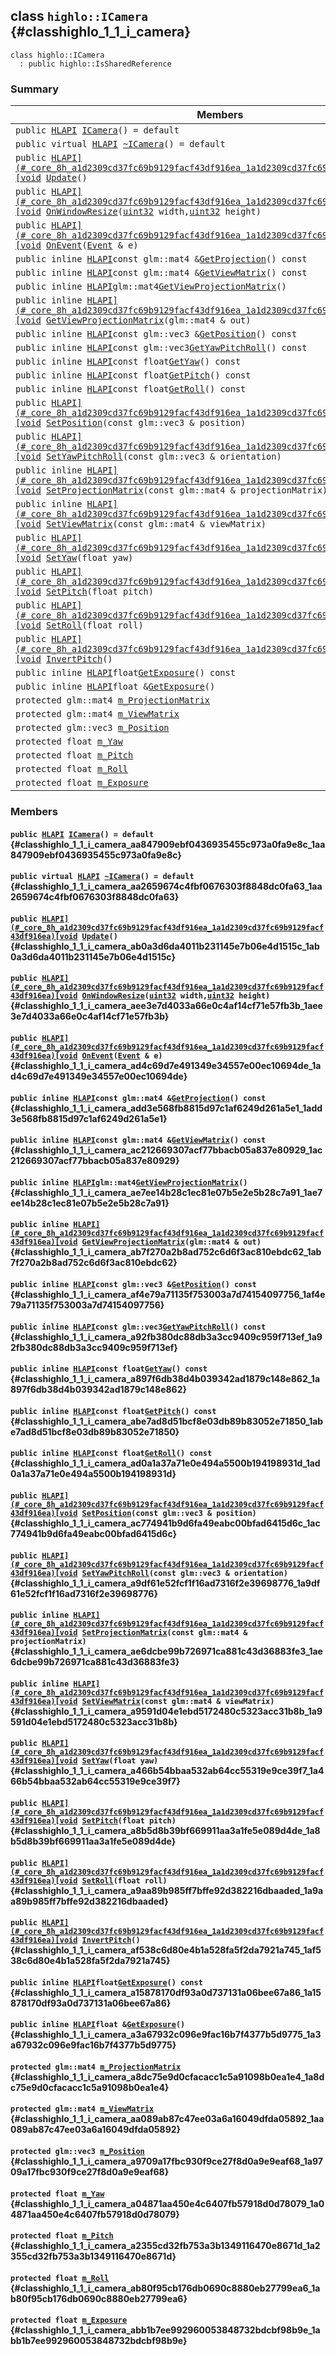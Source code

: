 ## class `highlo::ICamera` {#classhighlo_1_1_i_camera}

```
class highlo::ICamera
  : public highlo::IsSharedReference
```

### Summary

 Members                        | Descriptions                                
--------------------------------|---------------------------------------------
`public `[`HLAPI`](#_core_8h_a1d2309cd37fc69b9129facf43df916ea_1a1d2309cd37fc69b9129facf43df916ea)` `[`ICamera`](#classhighlo_1_1_i_camera_aa847909ebf0436935455c973a0fa9e8c_1aa847909ebf0436935455c973a0fa9e8c)`() = default` | 
`public virtual `[`HLAPI`](#_core_8h_a1d2309cd37fc69b9129facf43df916ea_1a1d2309cd37fc69b9129facf43df916ea)` `[`~ICamera`](#classhighlo_1_1_i_camera_aa2659674c4fbf0676303f8848dc0fa63_1aa2659674c4fbf0676303f8848dc0fa63)`() = default` | 
`public `[`HLAPI](#_core_8h_a1d2309cd37fc69b9129facf43df916ea_1a1d2309cd37fc69b9129facf43df916ea)[void`](#imgui__impl__opengl3__loader_8h_ac668e7cffd9e2e9cfee428b9b2f34fa7_1ac668e7cffd9e2e9cfee428b9b2f34fa7)` `[`Update`](#classhighlo_1_1_i_camera_ab0a3d6da4011b231145e7b06e4d1515c_1ab0a3d6da4011b231145e7b06e4d1515c)`()` | 
`public `[`HLAPI](#_core_8h_a1d2309cd37fc69b9129facf43df916ea_1a1d2309cd37fc69b9129facf43df916ea)[void`](#imgui__impl__opengl3__loader_8h_ac668e7cffd9e2e9cfee428b9b2f34fa7_1ac668e7cffd9e2e9cfee428b9b2f34fa7)` `[`OnWindowResize`](#classhighlo_1_1_i_camera_aee3e7d4033a66e0c4af14cf71e57fb3b_1aee3e7d4033a66e0c4af14cf71e57fb3b)`(`[`uint32`](#_base_types_8h_a1134b580f8da4de94ca6b1de4d37975e_1a1134b580f8da4de94ca6b1de4d37975e)` width,`[`uint32`](#_base_types_8h_a1134b580f8da4de94ca6b1de4d37975e_1a1134b580f8da4de94ca6b1de4d37975e)` height)` | 
`public `[`HLAPI](#_core_8h_a1d2309cd37fc69b9129facf43df916ea_1a1d2309cd37fc69b9129facf43df916ea)[void`](#imgui__impl__opengl3__loader_8h_ac668e7cffd9e2e9cfee428b9b2f34fa7_1ac668e7cffd9e2e9cfee428b9b2f34fa7)` `[`OnEvent`](#classhighlo_1_1_i_camera_ad4c69d7e491349e34557e00ec10694de_1ad4c69d7e491349e34557e00ec10694de)`(`[`Event`](docs-api/api-highlo--Event.md#classhighlo_1_1_event)` & e)` | 
`public inline `[`HLAPI`](#_core_8h_a1d2309cd37fc69b9129facf43df916ea_1a1d2309cd37fc69b9129facf43df916ea)` const glm::mat4 & `[`GetProjection`](#classhighlo_1_1_i_camera_add3e568fb8815d97c1af6249d261a5e1_1add3e568fb8815d97c1af6249d261a5e1)`() const` | 
`public inline `[`HLAPI`](#_core_8h_a1d2309cd37fc69b9129facf43df916ea_1a1d2309cd37fc69b9129facf43df916ea)` const glm::mat4 & `[`GetViewMatrix`](#classhighlo_1_1_i_camera_ac212669307acf77bbacb05a837e80929_1ac212669307acf77bbacb05a837e80929)`() const` | 
`public inline `[`HLAPI`](#_core_8h_a1d2309cd37fc69b9129facf43df916ea_1a1d2309cd37fc69b9129facf43df916ea)` glm::mat4 `[`GetViewProjectionMatrix`](#classhighlo_1_1_i_camera_ae7ee14b28c1ec81e07b5e2e5b28c7a91_1ae7ee14b28c1ec81e07b5e2e5b28c7a91)`()` | 
`public inline `[`HLAPI](#_core_8h_a1d2309cd37fc69b9129facf43df916ea_1a1d2309cd37fc69b9129facf43df916ea)[void`](#imgui__impl__opengl3__loader_8h_ac668e7cffd9e2e9cfee428b9b2f34fa7_1ac668e7cffd9e2e9cfee428b9b2f34fa7)` `[`GetViewProjectionMatrix`](#classhighlo_1_1_i_camera_ab7f270a2b8ad752c6d6f3ac810ebdc62_1ab7f270a2b8ad752c6d6f3ac810ebdc62)`(glm::mat4 & out)` | 
`public inline `[`HLAPI`](#_core_8h_a1d2309cd37fc69b9129facf43df916ea_1a1d2309cd37fc69b9129facf43df916ea)` const glm::vec3 & `[`GetPosition`](#classhighlo_1_1_i_camera_af4e79a71135f753003a7d74154097756_1af4e79a71135f753003a7d74154097756)`() const` | 
`public inline `[`HLAPI`](#_core_8h_a1d2309cd37fc69b9129facf43df916ea_1a1d2309cd37fc69b9129facf43df916ea)` const glm::vec3 `[`GetYawPitchRoll`](#classhighlo_1_1_i_camera_a92fb380dc88db3a3cc9409c959f713ef_1a92fb380dc88db3a3cc9409c959f713ef)`() const` | 
`public inline `[`HLAPI`](#_core_8h_a1d2309cd37fc69b9129facf43df916ea_1a1d2309cd37fc69b9129facf43df916ea)` const float `[`GetYaw`](#classhighlo_1_1_i_camera_a897f6db38d4b039342ad1879c148e862_1a897f6db38d4b039342ad1879c148e862)`() const` | 
`public inline `[`HLAPI`](#_core_8h_a1d2309cd37fc69b9129facf43df916ea_1a1d2309cd37fc69b9129facf43df916ea)` const float `[`GetPitch`](#classhighlo_1_1_i_camera_abe7ad8d51bcf8e03db89b83052e71850_1abe7ad8d51bcf8e03db89b83052e71850)`() const` | 
`public inline `[`HLAPI`](#_core_8h_a1d2309cd37fc69b9129facf43df916ea_1a1d2309cd37fc69b9129facf43df916ea)` const float `[`GetRoll`](#classhighlo_1_1_i_camera_ad0a1a37a71e0e494a5500b194198931d_1ad0a1a37a71e0e494a5500b194198931d)`() const` | 
`public `[`HLAPI](#_core_8h_a1d2309cd37fc69b9129facf43df916ea_1a1d2309cd37fc69b9129facf43df916ea)[void`](#imgui__impl__opengl3__loader_8h_ac668e7cffd9e2e9cfee428b9b2f34fa7_1ac668e7cffd9e2e9cfee428b9b2f34fa7)` `[`SetPosition`](#classhighlo_1_1_i_camera_ac774941b9d6fa49eabc00bfad6415d6c_1ac774941b9d6fa49eabc00bfad6415d6c)`(const glm::vec3 & position)` | 
`public `[`HLAPI](#_core_8h_a1d2309cd37fc69b9129facf43df916ea_1a1d2309cd37fc69b9129facf43df916ea)[void`](#imgui__impl__opengl3__loader_8h_ac668e7cffd9e2e9cfee428b9b2f34fa7_1ac668e7cffd9e2e9cfee428b9b2f34fa7)` `[`SetYawPitchRoll`](#classhighlo_1_1_i_camera_a9df61e52fcf1f16ad7316f2e39698776_1a9df61e52fcf1f16ad7316f2e39698776)`(const glm::vec3 & orientation)` | 
`public inline `[`HLAPI](#_core_8h_a1d2309cd37fc69b9129facf43df916ea_1a1d2309cd37fc69b9129facf43df916ea)[void`](#imgui__impl__opengl3__loader_8h_ac668e7cffd9e2e9cfee428b9b2f34fa7_1ac668e7cffd9e2e9cfee428b9b2f34fa7)` `[`SetProjectionMatrix`](#classhighlo_1_1_i_camera_ae6dcbe99b726971ca881c43d36883fe3_1ae6dcbe99b726971ca881c43d36883fe3)`(const glm::mat4 & projectionMatrix)` | 
`public inline `[`HLAPI](#_core_8h_a1d2309cd37fc69b9129facf43df916ea_1a1d2309cd37fc69b9129facf43df916ea)[void`](#imgui__impl__opengl3__loader_8h_ac668e7cffd9e2e9cfee428b9b2f34fa7_1ac668e7cffd9e2e9cfee428b9b2f34fa7)` `[`SetViewMatrix`](#classhighlo_1_1_i_camera_a9591d04e1ebd5172480c5323acc31b8b_1a9591d04e1ebd5172480c5323acc31b8b)`(const glm::mat4 & viewMatrix)` | 
`public `[`HLAPI](#_core_8h_a1d2309cd37fc69b9129facf43df916ea_1a1d2309cd37fc69b9129facf43df916ea)[void`](#imgui__impl__opengl3__loader_8h_ac668e7cffd9e2e9cfee428b9b2f34fa7_1ac668e7cffd9e2e9cfee428b9b2f34fa7)` `[`SetYaw`](#classhighlo_1_1_i_camera_a466b54bbaa532ab64cc55319e9ce39f7_1a466b54bbaa532ab64cc55319e9ce39f7)`(float yaw)` | 
`public `[`HLAPI](#_core_8h_a1d2309cd37fc69b9129facf43df916ea_1a1d2309cd37fc69b9129facf43df916ea)[void`](#imgui__impl__opengl3__loader_8h_ac668e7cffd9e2e9cfee428b9b2f34fa7_1ac668e7cffd9e2e9cfee428b9b2f34fa7)` `[`SetPitch`](#classhighlo_1_1_i_camera_a8b5d8b39bf669911aa3a1fe5e089d4de_1a8b5d8b39bf669911aa3a1fe5e089d4de)`(float pitch)` | 
`public `[`HLAPI](#_core_8h_a1d2309cd37fc69b9129facf43df916ea_1a1d2309cd37fc69b9129facf43df916ea)[void`](#imgui__impl__opengl3__loader_8h_ac668e7cffd9e2e9cfee428b9b2f34fa7_1ac668e7cffd9e2e9cfee428b9b2f34fa7)` `[`SetRoll`](#classhighlo_1_1_i_camera_a9aa89b985ff7bffe92d382216dbaaded_1a9aa89b985ff7bffe92d382216dbaaded)`(float roll)` | 
`public `[`HLAPI](#_core_8h_a1d2309cd37fc69b9129facf43df916ea_1a1d2309cd37fc69b9129facf43df916ea)[void`](#imgui__impl__opengl3__loader_8h_ac668e7cffd9e2e9cfee428b9b2f34fa7_1ac668e7cffd9e2e9cfee428b9b2f34fa7)` `[`InvertPitch`](#classhighlo_1_1_i_camera_af538c6d80e4b1a528fa5f2da7921a745_1af538c6d80e4b1a528fa5f2da7921a745)`()` | 
`public inline `[`HLAPI`](#_core_8h_a1d2309cd37fc69b9129facf43df916ea_1a1d2309cd37fc69b9129facf43df916ea)` float `[`GetExposure`](#classhighlo_1_1_i_camera_a15878170df93a0d737131a06bee67a86_1a15878170df93a0d737131a06bee67a86)`() const` | 
`public inline `[`HLAPI`](#_core_8h_a1d2309cd37fc69b9129facf43df916ea_1a1d2309cd37fc69b9129facf43df916ea)` float & `[`GetExposure`](#classhighlo_1_1_i_camera_a3a67932c096e9fac16b7f4377b5d9775_1a3a67932c096e9fac16b7f4377b5d9775)`()` | 
`protected glm::mat4 `[`m_ProjectionMatrix`](#classhighlo_1_1_i_camera_a8dc75e9d0cfacacc1c5a91098b0ea1e4_1a8dc75e9d0cfacacc1c5a91098b0ea1e4) | 
`protected glm::mat4 `[`m_ViewMatrix`](#classhighlo_1_1_i_camera_aa089ab87c47ee03a6a16049dfda05892_1aa089ab87c47ee03a6a16049dfda05892) | 
`protected glm::vec3 `[`m_Position`](#classhighlo_1_1_i_camera_a9709a17fbc930f9ce27f8d0a9e9eaf68_1a9709a17fbc930f9ce27f8d0a9e9eaf68) | 
`protected float `[`m_Yaw`](#classhighlo_1_1_i_camera_a04871aa450e4c6407fb57918d0d78079_1a04871aa450e4c6407fb57918d0d78079) | 
`protected float `[`m_Pitch`](#classhighlo_1_1_i_camera_a2355cd32fb753a3b1349116470e8671d_1a2355cd32fb753a3b1349116470e8671d) | 
`protected float `[`m_Roll`](#classhighlo_1_1_i_camera_ab80f95cb176db0690c8880eb27799ea6_1ab80f95cb176db0690c8880eb27799ea6) | 
`protected float `[`m_Exposure`](#classhighlo_1_1_i_camera_abb1b7ee992960053848732bdcbf98b9e_1abb1b7ee992960053848732bdcbf98b9e) | 

### Members

#### `public `[`HLAPI`](#_core_8h_a1d2309cd37fc69b9129facf43df916ea_1a1d2309cd37fc69b9129facf43df916ea)` `[`ICamera`](#classhighlo_1_1_i_camera_aa847909ebf0436935455c973a0fa9e8c_1aa847909ebf0436935455c973a0fa9e8c)`() = default` {#classhighlo_1_1_i_camera_aa847909ebf0436935455c973a0fa9e8c_1aa847909ebf0436935455c973a0fa9e8c}

#### `public virtual `[`HLAPI`](#_core_8h_a1d2309cd37fc69b9129facf43df916ea_1a1d2309cd37fc69b9129facf43df916ea)` `[`~ICamera`](#classhighlo_1_1_i_camera_aa2659674c4fbf0676303f8848dc0fa63_1aa2659674c4fbf0676303f8848dc0fa63)`() = default` {#classhighlo_1_1_i_camera_aa2659674c4fbf0676303f8848dc0fa63_1aa2659674c4fbf0676303f8848dc0fa63}

#### `public `[`HLAPI](#_core_8h_a1d2309cd37fc69b9129facf43df916ea_1a1d2309cd37fc69b9129facf43df916ea)[void`](#imgui__impl__opengl3__loader_8h_ac668e7cffd9e2e9cfee428b9b2f34fa7_1ac668e7cffd9e2e9cfee428b9b2f34fa7)` `[`Update`](#classhighlo_1_1_i_camera_ab0a3d6da4011b231145e7b06e4d1515c_1ab0a3d6da4011b231145e7b06e4d1515c)`()` {#classhighlo_1_1_i_camera_ab0a3d6da4011b231145e7b06e4d1515c_1ab0a3d6da4011b231145e7b06e4d1515c}

#### `public `[`HLAPI](#_core_8h_a1d2309cd37fc69b9129facf43df916ea_1a1d2309cd37fc69b9129facf43df916ea)[void`](#imgui__impl__opengl3__loader_8h_ac668e7cffd9e2e9cfee428b9b2f34fa7_1ac668e7cffd9e2e9cfee428b9b2f34fa7)` `[`OnWindowResize`](#classhighlo_1_1_i_camera_aee3e7d4033a66e0c4af14cf71e57fb3b_1aee3e7d4033a66e0c4af14cf71e57fb3b)`(`[`uint32`](#_base_types_8h_a1134b580f8da4de94ca6b1de4d37975e_1a1134b580f8da4de94ca6b1de4d37975e)` width,`[`uint32`](#_base_types_8h_a1134b580f8da4de94ca6b1de4d37975e_1a1134b580f8da4de94ca6b1de4d37975e)` height)` {#classhighlo_1_1_i_camera_aee3e7d4033a66e0c4af14cf71e57fb3b_1aee3e7d4033a66e0c4af14cf71e57fb3b}

#### `public `[`HLAPI](#_core_8h_a1d2309cd37fc69b9129facf43df916ea_1a1d2309cd37fc69b9129facf43df916ea)[void`](#imgui__impl__opengl3__loader_8h_ac668e7cffd9e2e9cfee428b9b2f34fa7_1ac668e7cffd9e2e9cfee428b9b2f34fa7)` `[`OnEvent`](#classhighlo_1_1_i_camera_ad4c69d7e491349e34557e00ec10694de_1ad4c69d7e491349e34557e00ec10694de)`(`[`Event`](docs-api/api-highlo--Event.md#classhighlo_1_1_event)` & e)` {#classhighlo_1_1_i_camera_ad4c69d7e491349e34557e00ec10694de_1ad4c69d7e491349e34557e00ec10694de}

#### `public inline `[`HLAPI`](#_core_8h_a1d2309cd37fc69b9129facf43df916ea_1a1d2309cd37fc69b9129facf43df916ea)` const glm::mat4 & `[`GetProjection`](#classhighlo_1_1_i_camera_add3e568fb8815d97c1af6249d261a5e1_1add3e568fb8815d97c1af6249d261a5e1)`() const` {#classhighlo_1_1_i_camera_add3e568fb8815d97c1af6249d261a5e1_1add3e568fb8815d97c1af6249d261a5e1}

#### `public inline `[`HLAPI`](#_core_8h_a1d2309cd37fc69b9129facf43df916ea_1a1d2309cd37fc69b9129facf43df916ea)` const glm::mat4 & `[`GetViewMatrix`](#classhighlo_1_1_i_camera_ac212669307acf77bbacb05a837e80929_1ac212669307acf77bbacb05a837e80929)`() const` {#classhighlo_1_1_i_camera_ac212669307acf77bbacb05a837e80929_1ac212669307acf77bbacb05a837e80929}

#### `public inline `[`HLAPI`](#_core_8h_a1d2309cd37fc69b9129facf43df916ea_1a1d2309cd37fc69b9129facf43df916ea)` glm::mat4 `[`GetViewProjectionMatrix`](#classhighlo_1_1_i_camera_ae7ee14b28c1ec81e07b5e2e5b28c7a91_1ae7ee14b28c1ec81e07b5e2e5b28c7a91)`()` {#classhighlo_1_1_i_camera_ae7ee14b28c1ec81e07b5e2e5b28c7a91_1ae7ee14b28c1ec81e07b5e2e5b28c7a91}

#### `public inline `[`HLAPI](#_core_8h_a1d2309cd37fc69b9129facf43df916ea_1a1d2309cd37fc69b9129facf43df916ea)[void`](#imgui__impl__opengl3__loader_8h_ac668e7cffd9e2e9cfee428b9b2f34fa7_1ac668e7cffd9e2e9cfee428b9b2f34fa7)` `[`GetViewProjectionMatrix`](#classhighlo_1_1_i_camera_ab7f270a2b8ad752c6d6f3ac810ebdc62_1ab7f270a2b8ad752c6d6f3ac810ebdc62)`(glm::mat4 & out)` {#classhighlo_1_1_i_camera_ab7f270a2b8ad752c6d6f3ac810ebdc62_1ab7f270a2b8ad752c6d6f3ac810ebdc62}

#### `public inline `[`HLAPI`](#_core_8h_a1d2309cd37fc69b9129facf43df916ea_1a1d2309cd37fc69b9129facf43df916ea)` const glm::vec3 & `[`GetPosition`](#classhighlo_1_1_i_camera_af4e79a71135f753003a7d74154097756_1af4e79a71135f753003a7d74154097756)`() const` {#classhighlo_1_1_i_camera_af4e79a71135f753003a7d74154097756_1af4e79a71135f753003a7d74154097756}

#### `public inline `[`HLAPI`](#_core_8h_a1d2309cd37fc69b9129facf43df916ea_1a1d2309cd37fc69b9129facf43df916ea)` const glm::vec3 `[`GetYawPitchRoll`](#classhighlo_1_1_i_camera_a92fb380dc88db3a3cc9409c959f713ef_1a92fb380dc88db3a3cc9409c959f713ef)`() const` {#classhighlo_1_1_i_camera_a92fb380dc88db3a3cc9409c959f713ef_1a92fb380dc88db3a3cc9409c959f713ef}

#### `public inline `[`HLAPI`](#_core_8h_a1d2309cd37fc69b9129facf43df916ea_1a1d2309cd37fc69b9129facf43df916ea)` const float `[`GetYaw`](#classhighlo_1_1_i_camera_a897f6db38d4b039342ad1879c148e862_1a897f6db38d4b039342ad1879c148e862)`() const` {#classhighlo_1_1_i_camera_a897f6db38d4b039342ad1879c148e862_1a897f6db38d4b039342ad1879c148e862}

#### `public inline `[`HLAPI`](#_core_8h_a1d2309cd37fc69b9129facf43df916ea_1a1d2309cd37fc69b9129facf43df916ea)` const float `[`GetPitch`](#classhighlo_1_1_i_camera_abe7ad8d51bcf8e03db89b83052e71850_1abe7ad8d51bcf8e03db89b83052e71850)`() const` {#classhighlo_1_1_i_camera_abe7ad8d51bcf8e03db89b83052e71850_1abe7ad8d51bcf8e03db89b83052e71850}

#### `public inline `[`HLAPI`](#_core_8h_a1d2309cd37fc69b9129facf43df916ea_1a1d2309cd37fc69b9129facf43df916ea)` const float `[`GetRoll`](#classhighlo_1_1_i_camera_ad0a1a37a71e0e494a5500b194198931d_1ad0a1a37a71e0e494a5500b194198931d)`() const` {#classhighlo_1_1_i_camera_ad0a1a37a71e0e494a5500b194198931d_1ad0a1a37a71e0e494a5500b194198931d}

#### `public `[`HLAPI](#_core_8h_a1d2309cd37fc69b9129facf43df916ea_1a1d2309cd37fc69b9129facf43df916ea)[void`](#imgui__impl__opengl3__loader_8h_ac668e7cffd9e2e9cfee428b9b2f34fa7_1ac668e7cffd9e2e9cfee428b9b2f34fa7)` `[`SetPosition`](#classhighlo_1_1_i_camera_ac774941b9d6fa49eabc00bfad6415d6c_1ac774941b9d6fa49eabc00bfad6415d6c)`(const glm::vec3 & position)` {#classhighlo_1_1_i_camera_ac774941b9d6fa49eabc00bfad6415d6c_1ac774941b9d6fa49eabc00bfad6415d6c}

#### `public `[`HLAPI](#_core_8h_a1d2309cd37fc69b9129facf43df916ea_1a1d2309cd37fc69b9129facf43df916ea)[void`](#imgui__impl__opengl3__loader_8h_ac668e7cffd9e2e9cfee428b9b2f34fa7_1ac668e7cffd9e2e9cfee428b9b2f34fa7)` `[`SetYawPitchRoll`](#classhighlo_1_1_i_camera_a9df61e52fcf1f16ad7316f2e39698776_1a9df61e52fcf1f16ad7316f2e39698776)`(const glm::vec3 & orientation)` {#classhighlo_1_1_i_camera_a9df61e52fcf1f16ad7316f2e39698776_1a9df61e52fcf1f16ad7316f2e39698776}

#### `public inline `[`HLAPI](#_core_8h_a1d2309cd37fc69b9129facf43df916ea_1a1d2309cd37fc69b9129facf43df916ea)[void`](#imgui__impl__opengl3__loader_8h_ac668e7cffd9e2e9cfee428b9b2f34fa7_1ac668e7cffd9e2e9cfee428b9b2f34fa7)` `[`SetProjectionMatrix`](#classhighlo_1_1_i_camera_ae6dcbe99b726971ca881c43d36883fe3_1ae6dcbe99b726971ca881c43d36883fe3)`(const glm::mat4 & projectionMatrix)` {#classhighlo_1_1_i_camera_ae6dcbe99b726971ca881c43d36883fe3_1ae6dcbe99b726971ca881c43d36883fe3}

#### `public inline `[`HLAPI](#_core_8h_a1d2309cd37fc69b9129facf43df916ea_1a1d2309cd37fc69b9129facf43df916ea)[void`](#imgui__impl__opengl3__loader_8h_ac668e7cffd9e2e9cfee428b9b2f34fa7_1ac668e7cffd9e2e9cfee428b9b2f34fa7)` `[`SetViewMatrix`](#classhighlo_1_1_i_camera_a9591d04e1ebd5172480c5323acc31b8b_1a9591d04e1ebd5172480c5323acc31b8b)`(const glm::mat4 & viewMatrix)` {#classhighlo_1_1_i_camera_a9591d04e1ebd5172480c5323acc31b8b_1a9591d04e1ebd5172480c5323acc31b8b}

#### `public `[`HLAPI](#_core_8h_a1d2309cd37fc69b9129facf43df916ea_1a1d2309cd37fc69b9129facf43df916ea)[void`](#imgui__impl__opengl3__loader_8h_ac668e7cffd9e2e9cfee428b9b2f34fa7_1ac668e7cffd9e2e9cfee428b9b2f34fa7)` `[`SetYaw`](#classhighlo_1_1_i_camera_a466b54bbaa532ab64cc55319e9ce39f7_1a466b54bbaa532ab64cc55319e9ce39f7)`(float yaw)` {#classhighlo_1_1_i_camera_a466b54bbaa532ab64cc55319e9ce39f7_1a466b54bbaa532ab64cc55319e9ce39f7}

#### `public `[`HLAPI](#_core_8h_a1d2309cd37fc69b9129facf43df916ea_1a1d2309cd37fc69b9129facf43df916ea)[void`](#imgui__impl__opengl3__loader_8h_ac668e7cffd9e2e9cfee428b9b2f34fa7_1ac668e7cffd9e2e9cfee428b9b2f34fa7)` `[`SetPitch`](#classhighlo_1_1_i_camera_a8b5d8b39bf669911aa3a1fe5e089d4de_1a8b5d8b39bf669911aa3a1fe5e089d4de)`(float pitch)` {#classhighlo_1_1_i_camera_a8b5d8b39bf669911aa3a1fe5e089d4de_1a8b5d8b39bf669911aa3a1fe5e089d4de}

#### `public `[`HLAPI](#_core_8h_a1d2309cd37fc69b9129facf43df916ea_1a1d2309cd37fc69b9129facf43df916ea)[void`](#imgui__impl__opengl3__loader_8h_ac668e7cffd9e2e9cfee428b9b2f34fa7_1ac668e7cffd9e2e9cfee428b9b2f34fa7)` `[`SetRoll`](#classhighlo_1_1_i_camera_a9aa89b985ff7bffe92d382216dbaaded_1a9aa89b985ff7bffe92d382216dbaaded)`(float roll)` {#classhighlo_1_1_i_camera_a9aa89b985ff7bffe92d382216dbaaded_1a9aa89b985ff7bffe92d382216dbaaded}

#### `public `[`HLAPI](#_core_8h_a1d2309cd37fc69b9129facf43df916ea_1a1d2309cd37fc69b9129facf43df916ea)[void`](#imgui__impl__opengl3__loader_8h_ac668e7cffd9e2e9cfee428b9b2f34fa7_1ac668e7cffd9e2e9cfee428b9b2f34fa7)` `[`InvertPitch`](#classhighlo_1_1_i_camera_af538c6d80e4b1a528fa5f2da7921a745_1af538c6d80e4b1a528fa5f2da7921a745)`()` {#classhighlo_1_1_i_camera_af538c6d80e4b1a528fa5f2da7921a745_1af538c6d80e4b1a528fa5f2da7921a745}

#### `public inline `[`HLAPI`](#_core_8h_a1d2309cd37fc69b9129facf43df916ea_1a1d2309cd37fc69b9129facf43df916ea)` float `[`GetExposure`](#classhighlo_1_1_i_camera_a15878170df93a0d737131a06bee67a86_1a15878170df93a0d737131a06bee67a86)`() const` {#classhighlo_1_1_i_camera_a15878170df93a0d737131a06bee67a86_1a15878170df93a0d737131a06bee67a86}

#### `public inline `[`HLAPI`](#_core_8h_a1d2309cd37fc69b9129facf43df916ea_1a1d2309cd37fc69b9129facf43df916ea)` float & `[`GetExposure`](#classhighlo_1_1_i_camera_a3a67932c096e9fac16b7f4377b5d9775_1a3a67932c096e9fac16b7f4377b5d9775)`()` {#classhighlo_1_1_i_camera_a3a67932c096e9fac16b7f4377b5d9775_1a3a67932c096e9fac16b7f4377b5d9775}

#### `protected glm::mat4 `[`m_ProjectionMatrix`](#classhighlo_1_1_i_camera_a8dc75e9d0cfacacc1c5a91098b0ea1e4_1a8dc75e9d0cfacacc1c5a91098b0ea1e4) {#classhighlo_1_1_i_camera_a8dc75e9d0cfacacc1c5a91098b0ea1e4_1a8dc75e9d0cfacacc1c5a91098b0ea1e4}

#### `protected glm::mat4 `[`m_ViewMatrix`](#classhighlo_1_1_i_camera_aa089ab87c47ee03a6a16049dfda05892_1aa089ab87c47ee03a6a16049dfda05892) {#classhighlo_1_1_i_camera_aa089ab87c47ee03a6a16049dfda05892_1aa089ab87c47ee03a6a16049dfda05892}

#### `protected glm::vec3 `[`m_Position`](#classhighlo_1_1_i_camera_a9709a17fbc930f9ce27f8d0a9e9eaf68_1a9709a17fbc930f9ce27f8d0a9e9eaf68) {#classhighlo_1_1_i_camera_a9709a17fbc930f9ce27f8d0a9e9eaf68_1a9709a17fbc930f9ce27f8d0a9e9eaf68}

#### `protected float `[`m_Yaw`](#classhighlo_1_1_i_camera_a04871aa450e4c6407fb57918d0d78079_1a04871aa450e4c6407fb57918d0d78079) {#classhighlo_1_1_i_camera_a04871aa450e4c6407fb57918d0d78079_1a04871aa450e4c6407fb57918d0d78079}

#### `protected float `[`m_Pitch`](#classhighlo_1_1_i_camera_a2355cd32fb753a3b1349116470e8671d_1a2355cd32fb753a3b1349116470e8671d) {#classhighlo_1_1_i_camera_a2355cd32fb753a3b1349116470e8671d_1a2355cd32fb753a3b1349116470e8671d}

#### `protected float `[`m_Roll`](#classhighlo_1_1_i_camera_ab80f95cb176db0690c8880eb27799ea6_1ab80f95cb176db0690c8880eb27799ea6) {#classhighlo_1_1_i_camera_ab80f95cb176db0690c8880eb27799ea6_1ab80f95cb176db0690c8880eb27799ea6}

#### `protected float `[`m_Exposure`](#classhighlo_1_1_i_camera_abb1b7ee992960053848732bdcbf98b9e_1abb1b7ee992960053848732bdcbf98b9e) {#classhighlo_1_1_i_camera_abb1b7ee992960053848732bdcbf98b9e_1abb1b7ee992960053848732bdcbf98b9e}

